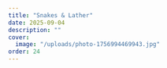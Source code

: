 ```yaml
---
title: "Snakes & Lather"
date: 2025-09-04
description: ""
cover:
  image: "/uploads/photo-1756994469943.jpg"
order: 24
---
```


